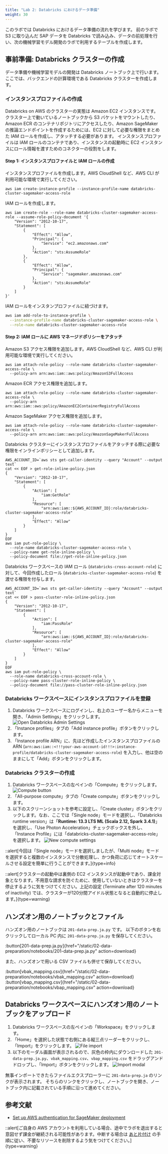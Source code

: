```yaml
---
title: "Lab 2: Databricks におけるデータ準備"
weight: 30
---
```


このラボでは Databricks におけるデータ準備の流れを学びます。
前のラボで S3 に取り込んだ SAP データを Databricks で読み込み、データの前処理を行い、次の機械学習モデル開発のラボで利用するテーブルを作成します。

## 事前準備: Databricks クラスターの作成

データ準備や機械学習モデルの開発は Databricks ノートブック上で行います。
ここでは、バックエンドの計算環境である Databricks クラスターを作成します。

### インスタンスプロファイルの作成

Databricks on AWS のクラスターの実態は Amazon EC2 インスタンスです。
クラスター上で動いているノートブックから S3 バケットをマウントしたり、Amazon ECR のコンテナリポジトリにアクセスしたり、Amazon SageMaker の推論エンドポイントを作成するためには、EC2 に対して必要な権限をまとめた IAM ロールを作成し、アタッチする必要があります。
インスタンスプロファイルは IAM ロールのコンテナであり、インスタンスの起動時に EC2 インスタンスにロール情報を渡すためのコネクターの役割をします。

#### Step 1: インスタンスプロファイルと IAM ロールの作成

インスタンスプロファイルを作成します。AWS CloudShell など、AWS CLI が利用可能な環境で実行してください。

```bash:
aws iam create-instance-profile --instance-profile-name databricks-cluster-sagemaker-access-role
```

IAM ロールを作成します。

```bash:
aws iam create-role --role-name databricks-cluster-sagemaker-access-role --assume-role-policy-document '{
    "Version": "2012-10-17",
    "Statement": [
        {
            "Effect": "Allow",
            "Principal": {
                "Service": "ec2.amazonaws.com"
            },
            "Action": "sts:AssumeRole"
        },
        {
            "Effect": "Allow",
            "Principal": {
                "Service": "sagemaker.amazonaws.com"
            },
            "Action": "sts:AssumeRole"
        }
    ]
}'
```

IAM ロールをインスタンプロファイルに紐づけます。

```bash
aws iam add-role-to-instance-profile \
  --instance-profile-name databricks-cluster-sagemaker-access-role \
  --role-name databricks-cluster-sagemaker-access-role
```

<!--
#### Step 1: IAM ロールの作成

1. AWS コンソールで、IAM サービスに移動します。
2. サイドバーの「Roles」タブをクリックします。
3. 「Create role」をクリックします。
4. 「Trusted entity type」で「AWS service」を選択します。
5. 「Use case」で「EC2」を選択し、「Next」をクリックします。
![](/static/03-machine-learning/select-trusted-entity.png)
6. 「Add permissions」の画面で「AmazonSageMakerFullAccess」ポリシーを検索し、選択します。
![](/static/03-machine-learning/add-sagemaker-full-access.png)
::alert[ここでは簡単のために広い権限を付与していますが、実際の運用では最小権限の原則に則り、必要な権限だけに絞って付与するようにしてください。]{type=warning}
7. 「Next」をクリックします。
8. 「Role details」の「Role name」に任意の名前を入力します (例: `databricks-cluster-sagemaker-access-role`)。
9. 「Create role」をクリックします。

#### Step 2: 作成した IAM ロールの信頼関係を更新

1. ロール作成後に表示される「View role」ボタンをクリックします。見つからない場合は、ロールの検索バーに作成したロール名を入力し、ロール名のリンクをクリックします。
![](/static/03-machine-learning/view-databricks-cluster-sagemaker-access-role.png)
2. 「Trust relationships」タブを開き、「Edit trust relationship」をクリックします。
3. エディタに以下の JSON をペーストして「Update policy」をクリックします。
```json:
{
  "Version": "2012-10-17",
  "Statement": [
    {
      "Effect": "Allow",
      "Principal": {
        "Service": "ec2.amazonaws.com"
      },
      "Action": "sts:AssumeRole"
    },
    {
      "Effect": "Allow",
      "Principal": {
        "Service": "sagemaker.amazonaws.com"
      },
      "Action": "sts:AssumeRole"
    }
  ]
}
```
-->

#### Step 2: IAM ロールに AWS マネージドポリシーをアタッチ 

Amazon S3 アクセス権限を追加します。AWS CloudShell など、AWS CLI が利用可能な環境で実行してください。
```bash:
aws iam attach-role-policy --role-name databricks-cluster-sagemaker-access-role \
  --policy-arn arn:aws:iam::aws:policy/AmazonS3FullAccess
```

Amazon ECR アクセス権限を追加します。
```bash:
aws iam attach-role-policy --role-name databricks-cluster-sagemaker-access-role \
  --policy-arn arn:aws:iam::aws:policy/AmazonEC2ContainerRegistryFullAccess
```

Amazon SageMaker アクセス権限を追加します。
```bash:
aws iam attach-role-policy --role-name databricks-cluster-sagemaker-access-role \
  --policy-arn arn:aws:iam::aws:policy/AmazonSageMakerFullAccess
```

Databricks クラスターにインスタンスプロファイルをアタッチする際に必要な権限をインラインポリシーとして追加します。

```bash:
AWS_ACCOUNT_ID=`aws sts get-caller-identity --query "Account" --output text`
cat << EOF > get-role-inline-policy.json
{
    "Version": "2012-10-17",
    "Statement": [
        {
            "Action": [
                "iam:GetRole"
            ],
            "Resource": [
                "arn:aws:iam::${AWS_ACCOUNT_ID}:role/databricks-cluster-sagemaker-access-role"
            ],
            "Effect": "Allow"
        }
    ]
}
EOF
aws iam put-role-policy \
  --role-name databricks-cluster-sagemaker-access-role \
  --policy-name get-role-inline-policy \
  --policy-document file://get-role-inline-policy.json
```

Databricks ワークスペースの IAM ロール (`databricks-cross-account-role`) に対して、今回作成したロール (`databricks-cluster-sagemaker-access-role`) を渡せる権限を付与します。

```bash:
AWS_ACCOUNT_ID=`aws sts get-caller-identity --query "Account" --output text`
cat << EOF > pass-cluster-role-inline-policy.json
{
    "Version": "2012-10-17",
    "Statement": [
        {
            "Action": [
                "iam:PassRole"
            ],
            "Resource": [
                "arn:aws:iam::${AWS_ACCOUNT_ID}:role/databricks-cluster-sagemaker-access-role"
            ],
            "Effect": "Allow"
        }
    ]
}
EOF
aws iam put-role-policy \
  --role-name databricks-cross-account-role \
  --policy-name pass-cluster-role-inline-policy \
  --policy-document file://pass-cluster-role-inline-policy.json
```


### Databricks ワークスペースにインスタンスプロファイルを登録

1. Databricks ワークスペースにログインし、右上のユーザー名からメニューを開き、「Admin Settings」をクリックします。
![Open Databricks Admin Settings](/static/02-data-preparation/admin-settings.png)
2. 「Instance profiles」タブの「Add instance profile」ボタンをクリックします。
3. 「Instance profile ARN」に、先ほど作成したインスタンスプロファイルの ARN (`arn:aws:iam::<!!!your-aws-account-id!!!>:instance-profile/databricks-cluster-sagemaker-access-role`) を入力し、他は空のままにして「Add」ボタンをクリックします。

### Databricks クラスターの作成

1. Databricks ワークスペースの左ペインの「Compute」をクリックします。
![Compute button](/static/02-data-preparation/compute.png)
2. 「All-purpose compute」タブの「Create compute」ボタンをクリックします。
3. 以下のスクリーンショットを参考に設定し、「Create cluster」ボタンをクリックします。なお、ここでは「Single node」モードを選択し、「Databricks runtime version」は「**Runtime: 13.3 LTS ML (Scala 2.12, Spark 3.4.1)**」を選択し、「Use Photon Acceleration」チェックボックスを外し、「Instance Profile」には「databricks-cluster-sagemaker-access-role」を選択します。
![New compute settings](/static/02-data-preparation/create-cluster.png)

::alert[今回は「Single node」モードを選択しましたが、「Multi node」モードを選択すると複数のインスタンスで分散処理し、かつ負荷に応じてオートスケールさせる設定を簡単に行うことができます。]{type=info}

::alert[クラスターの起動中は裏側の EC2 インスタンスが起動中であり、課金対象となります。不用意な請求を防ぐために、使用していないときはクラスターを停止するように気をつけてください。上記の設定 (Terminate after 120 minutes of inactivity) では、クラスターが120分間アイドル状態となると自動的に停止します。]{type=warning}

## ハンズオン用のノートブックとファイル

ハンズオン用のノートブックは `201-data-prep.ja.py` です。
以下のボタンを右クリックしてローカル PC 内に `201-data-prep.ja.py` を保存してください。

:button[201-data-prep.ja.py]{href="/static/02-data-preparation/notebooks/201-data-prep.ja.py" action=download}

また、ハンズオンで用いる CSV ファイルも併せて保存してください。

:button[vbak_mapping.csv]{href="/static/02-data-preparation/notebooks/vbak_mapping.csv" action=download}
:button[vbap_mapping.csv]{href="/static/02-data-preparation/notebooks/vbap_mapping.csv" action=download}

## Databricks ワークスペースにハンズオン用のノートブックをアップロード

1. Databricks ワークスペースの左ペインの「Workspace」をクリックします。
2. 「Home」を選択した状態で右側にある縦三点リーダーをクリックし、「Import」をクリックします。
![File import](/static/02-data-preparation/file-import.png)
3. 以下のモーダル画面が表示されるので、灰色の枠内にダウンロードした `201-data-prep.ja.py`、`vbak_mapping.csv`、`vbap_mapping.csv` をドラッグアンドドロップし、「Import」ボタンをクリックします。
![Import modal](/static/02-data-preparation/import-modal.png)

無事インポートできたらファイルエクスプローラーに `201-data-prep.ja` のリンクが表示されます。
そちらのリンクをクリックし、ノートブックを開き、ノートブック内に記載されている手順に沿って進めてください。

## 参考文献

- [Set up AWS authentication for SageMaker deployment](https://docs.databricks.com/administration-guide/cloud-configurations/aws/sagemaker.html)

::alert[ご自身の AWS アカウントを利用している場合、途中でラボを退出すると意図せず課金が継続される可能性があります。中断する場合は [あと片付け](/09-clearnup) の手順に従い、不要なリソースを削除するよう気をつけてください。]{type=warning}

